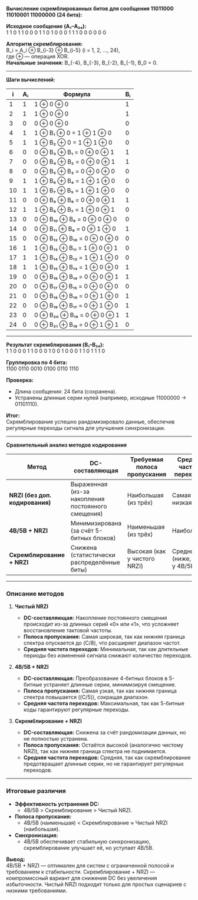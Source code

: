 **Вычисление скремблированных битов для сообщения 11011000 11010001 11000000 (24 бита):**  

**Исходное сообщение (A₁–A₂₄):**  
1 1 0 1 1 0 0 0 1 1 0 1 0 0 0 1 1 1 0 0 0 0 0 0  

**Алгоритм скремблирования:**  
B_i = A_i ⊕ B_{i-3} ⊕ B_{i-5} (i = 1, 2, …, 24),  
где ⊕ — операция XOR.  
**Начальные значения:** B_{-4}, B_{-3}, B_{-2}, B_{-1}, B_0 = 0.  

---

**Шаги вычислений:**  

| i  | Aᵢ | Формула                    | Bᵢ |
|----|----|----------------------------|----|
| 1  | 1  | 1 ⊕ 0 ⊕ 0                 | 1  |
| 2  | 1  | 1 ⊕ 0 ⊕ 0                 | 1  |
| 3  | 0  | 0 ⊕ 0 ⊕ 0                 | 0  |
| 4  | 1  | 1 ⊕ B₁ ⊕ 0 = 1 ⊕ 1 ⊕ 0    | 0  |
| 5  | 1  | 1 ⊕ B₂ ⊕ 0 = 1 ⊕ 1 ⊕ 0    | 0  |
| 6  | 0  | 0 ⊕ B₃ ⊕ B₁ = 0 ⊕ 0 ⊕ 1   | 1  |
| 7  | 0  | 0 ⊕ B₄ ⊕ B₂ = 0 ⊕ 0 ⊕ 1   | 1  |
| 8  | 0  | 0 ⊕ B₅ ⊕ B₃ = 0 ⊕ 0 ⊕ 0   | 0  |
| 9  | 1  | 1 ⊕ B₆ ⊕ B₄ = 1 ⊕ 1 ⊕ 0   | 0  |
| 10 | 1  | 1 ⊕ B₇ ⊕ B₅ = 1 ⊕ 1 ⊕ 0   | 0  |
| 11 | 0  | 0 ⊕ B₈ ⊕ B₆ = 0 ⊕ 0 ⊕ 1   | 1  |
| 12 | 1  | 1 ⊕ B₉ ⊕ B₇ = 1 ⊕ 0 ⊕ 1   | 0  |
| 13 | 0  | 0 ⊕ B₁₀ ⊕ B₈ = 0 ⊕ 0 ⊕ 0  | 0  |
| 14 | 0  | 0 ⊕ B₁₁ ⊕ B₉ = 0 ⊕ 1 ⊕ 0  | 1  |
| 15 | 0  | 0 ⊕ B₁₂ ⊕ B₁₀ = 0 ⊕ 0 ⊕ 0 | 0  |
| 16 | 1  | 1 ⊕ B₁₃ ⊕ B₁₁ = 1 ⊕ 0 ⊕ 1 | 0  |
| 17 | 1  | 1 ⊕ B₁₄ ⊕ B₁₂ = 1 ⊕ 1 ⊕ 0 | 0  |
| 18 | 1  | 1 ⊕ B₁₅ ⊕ B₁₃ = 1 ⊕ 0 ⊕ 0 | 1  |
| 19 | 0  | 0 ⊕ B₁₆ ⊕ B₁₄ = 0 ⊕ 0 ⊕ 1 | 1  |
| 20 | 0  | 0 ⊕ B₁₇ ⊕ B₁₅ = 0 ⊕ 0 ⊕ 0 | 0  |
| 21 | 0  | 0 ⊕ B₁₈ ⊕ B₁₆ = 0 ⊕ 1 ⊕ 0 | 1  |
| 22 | 0  | 0 ⊕ B₁₉ ⊕ B₁₇ = 0 ⊕ 1 ⊕ 0 | 1  |
| 23 | 0  | 0 ⊕ B₂₀ ⊕ B₁₈ = 0 ⊕ 0 ⊕ 1 | 1  |
| 24 | 0  | 0 ⊕ B₂₁ ⊕ B₁₉ = 0 ⊕ 1 ⊕ 1 | 0  |

---

**Результат скремблирования (B₁–B₂₄):**  
1 1 0 0 0 1 1 0 0 0 1 0 0 1 0 0 0 1 1 0 1 1 1 0  

**Группировка по 4 бита:**  
1100 0110 0010 0100 0110 1110  

**Проверка:**  
- Длина сообщения: 24 бита (сохранена).  
- Устранены длинные серии нулей (например, исходные 11000000 → 01101110).  

**Итог:**  
Скремблирование успешно рандомизировало данные, обеспечив регулярные переходы сигнала для улучшения синхронизации.


---


**Сравнительный анализ методов кодирования**  

| Метод                | DC-составляющая                    | Требуемая полоса пропускания | Средняя частота переходов | Длинные серии «0»/«1»          |
|-----------------------|------------------------------------|-------------------------------|----------------------------|--------------------------------|
| **NRZI (без доп. кодирования)** | Выраженная (из-за накопления постоянного смещения) | Наибольшая (из трёх)          | Самая низкая               | Возможны длинные серии без ограничений |
| **4B/5B + NRZI**      | Минимизирована (за счёт 5-битных блоков)         | Наименьшая (из трёх)          | Наибольшая                 | Практически исключены          |
| **Скремблирование + NRZI** | Снижена (статистически распределённые биты)   | Высокая (как у чистого NRZI)  | Средняя (ниже, чем у 4B/5B)| Значительно сокращены          |

---

### **Описание методов**  
1. **Чистый NRZI**  
   - **DC-составляющая:** Накопление постоянного смещения происходит из-за длинных серий «0» или «1», что усложняет восстановление тактовой частоты.  
   - **Полоса пропускания:** Самая широкая, так как нижняя граница спектра опускается до \(C/8\), что расширяет диапазон частот.  
   - **Средняя частота переходов:** Минимальная, так как длительные периоды без изменений сигнала снижают количество переходов.  

2. **4B/5B + NRZI**  
   - **DC-составляющая:** Преобразование 4-битных блоков в 5-битные устраняет длинные серии, минимизируя смещение.  
   - **Полоса пропускания:** Самая узкая, так как нижняя граница спектра повышается (\(C/5\)), сокращая диапазон.  
   - **Средняя частота переходов:** Максимальная, так как 5-битные коды гарантируют регулярные переходы.  

3. **Скремблирование + NRZI**  
   - **DC-составляющая:** Снижена за счёт рандомизации данных, но не полностью устранена.  
   - **Полоса пропускания:** Остаётся высокой (аналогично чистому NRZI), так как нижняя граница спектра не поднимается.  
   - **Средняя частота переходов:** Средняя, так как скремблирование предотвращает длинные серии, но не гарантирует регулярных переходов.  

---

### **Итоговые различия**  
- **Эффективность устранения DC:**  
  - 4B/5B > Скремблирование > Чистый NRZI.  
- **Полоса пропускания:**  
  - 4B/5B (наименьшая) < Скремблирование ≈ Чистый NRZI (наибольшая).  
- **Синхронизация:**  
  - 4B/5B обеспечивает стабильную синхронизацию, скремблирование улучшает её, но уступает 4B/5B.  

**Вывод:**  
4B/5B + NRZI — оптимален для систем с ограниченной полосой и требованием к стабильности. Скремблирование + NRZI — компромиссный вариант для снижения DC без увеличения избыточности. Чистый NRZI подходит только для простых сценариев с низкими требованиями.
